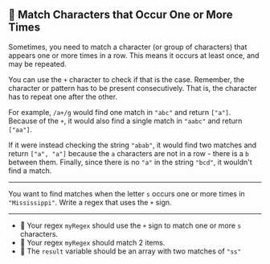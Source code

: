 🚀 Match Characters that Occur One or More Times
------------------------------------------------

Sometimes, you need to match a character (or group of characters) that appears one or more times in a row. This means it occurs at least once, and may be repeated.

You can use the `+` character to check if that is the case. Remember, the character or pattern has to be present consecutively. That is, the character has to repeat one after the other.

For example, `/a+/g` would find one match in `"abc"` and return `["a"]`. Because of the `+`, it would also find a single match in `"aabc"` and return `["aa"]`.

If it were instead checking the string `"abab"`, it would find two matches and return `["a", "a"]` because the `a` characters are not in a row - there is a `b` between them. Finally, since there is no `"a"` in the string `"bcd"`, it wouldn't find a match.

* * *

You want to find matches when the letter `s` occurs one or more times in `"Mississippi"`. Write a regex that uses the `+` sign.

* * *

*   🧪 Your regex `myRegex` should use the `+` sign to match one or more `s` characters.
*   🧪 Your regex `myRegex` should match 2 items.
*   🧪 The `result` variable should be an array with two matches of `"ss"`